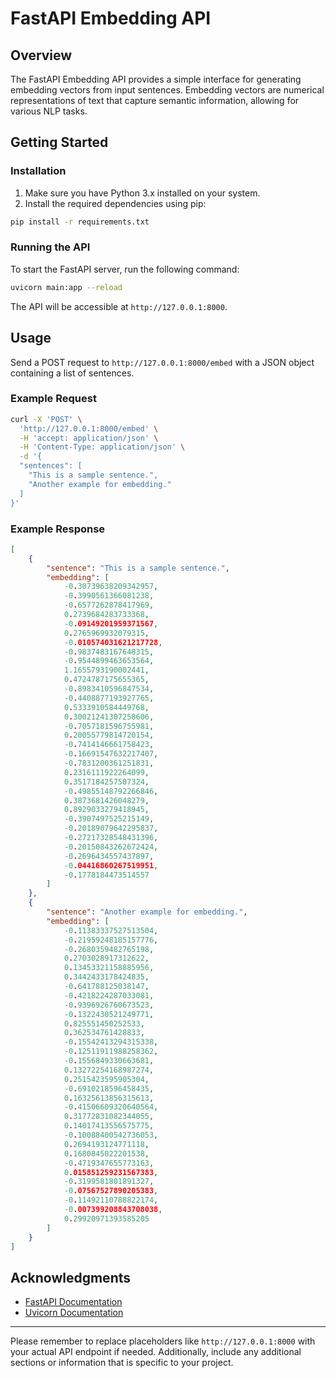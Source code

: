 # FastAPI Embedding API

## Overview

The FastAPI Embedding API provides a simple interface for generating embedding vectors from input sentences. Embedding vectors are numerical representations of text that capture semantic information, allowing for various NLP tasks.

## Getting Started

### Installation

1. Make sure you have Python 3.x installed on your system.
2. Install the required dependencies using pip:

```bash
pip install -r requirements.txt
```

### Running the API

To start the FastAPI server, run the following command:

```bash
uvicorn main:app --reload
```

The API will be accessible at `http://127.0.0.1:8000`.

## Usage

Send a POST request to `http://127.0.0.1:8000/embed` with a JSON object containing a list of sentences.

### Example Request

```bash
curl -X 'POST' \
  'http://127.0.0.1:8000/embed' \
  -H 'accept: application/json' \
  -H 'Content-Type: application/json' \
  -d '{
  "sentences": [
    "This is a sample sentence.",
    "Another example for embedding."
  ]
}'
```

### Example Response

```json
[
    {
        "sentence": "This is a sample sentence.",
        "embedding": [
            -0.30739638209342957,
            -0.3990561366081238,
            -0.6577262878417969,
            0.2739684283733368,
            -0.09149201959371567,
            0.2765969932079315,
            -0.010574031621217728,
            -0.9837483167648315,
            -0.9544899463653564,
            1.1655793190002441,
            0.4724787175655365,
            -0.8983410596847534,
            -0.4408877193927765,
            0.5333910584449768,
            0.30021241307258606,
            -0.7057181596755981,
            0.20055779814720154,
            -0.7414146661758423,
            -0.16691547632217407,
            -0.7831200361251831,
            0.2316111922264099,
            0.3517184257507324,
            -0.49855148792266846,
            0.3873681426048279,
            0.8929033279418945,
            -0.3907497525215149,
            -0.20189079642295837,
            -0.27217328548431396,
            -0.20150843262672424,
            -0.2696434557437897,
            -0.04416860267519951,
            -0.1778184473514557
        ]
    },
    {
        "sentence": "Another example for embedding.",
        "embedding": [
            -0.11383337527513504,
            -0.21959248185157776,
            -0.2680359482765198,
            0.2703028917312622,
            0.13453321158885956,
            0.3442433178424835,
            -0.641788125038147,
            -0.4218224287033081,
            -0.9396926760673523,
            -0.1322430521249771,
            0.825551450252533,
            0.362534761428833,
            -0.15542413294315338,
            -0.12511911988258362,
            -0.1556849330663681,
            0.13272254168987274,
            0.2515423595905304,
            -0.6910218596458435,
            0.16325613856315613,
            -0.41506609320640564,
            0.31772831082344055,
            0.14017413556575775,
            -0.10088400542736053,
            0.2694193124771118,
            0.1680845022201538,
            -0.4719347655773163,
            0.015851259231567383,
            -0.3199581801891327,
            -0.07567527890205383,
            -0.11492110788822174,
            -0.007399208843708038,
            0.29920971393585205
        ]
    }
]
```
## Acknowledgments

- [FastAPI Documentation](https://fastapi.tiangolo.com/)
- [Uvicorn Documentation](https://www.uvicorn.org/)

---

Please remember to replace placeholders like `http://127.0.0.1:8000` with your actual API endpoint if needed. Additionally, include any additional sections or information that is specific to your project.